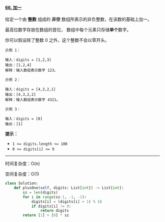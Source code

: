 #### [66. 加一](https://leetcode-cn.com/problems/plus-one/)

给定一个由 **整数** 组成的 **非空** 数组所表示的非负整数，在该数的基础上加一。

最高位数字存放在数组的首位， 数组中每个元素只存储**单个**数字。

你可以假设除了整数 0 之外，这个整数不会以零开头。

```
示例 1：

输入：digits = [1,2,3]
输出：[1,2,4]
解释：输入数组表示数字 123。

示例 2：

输入：digits = [4,3,2,1]
输出：[4,3,2,2]
解释：输入数组表示数字 4321。

示例 3：

输入：digits = [0]
输出：[1]
```

**提示：**

- `1 <= digits.length <= 100`
- `0 <= digits[i] <= 9`

---

时间复杂度：O(⁡n) 

空间复杂度：O(⁡1) 

```python
class Solution:
    def plusOne(self, digits: List[int]) -> List[int]:
        sz = len(digits)
        for i in range(sz-1, -1, -1):
            digits[i] = (digits[i] + 1) % 10
            if digits[i] != 0:
                return digits
        return [1] + [0] * sz
```

